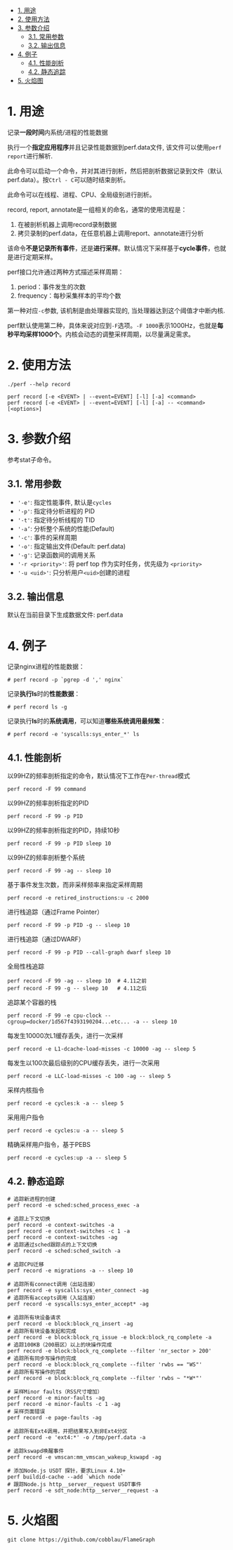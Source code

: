 
<!-- @import "[TOC]" {cmd="toc" depthFrom=1 depthTo=6 orderedList=false} -->

<!-- code_chunk_output -->

- [1. 用途](#1-用途)
- [2. 使用方法](#2-使用方法)
- [3. 参数介绍](#3-参数介绍)
  - [3.1. 常用参数](#31-常用参数)
  - [3.2. 输出信息](#32-输出信息)
- [4. 例子](#4-例子)
  - [4.1. 性能剖析](#41-性能剖析)
  - [4.2. 静态追踪](#42-静态追踪)
- [5. 火焰图](#5-火焰图)

<!-- /code_chunk_output -->

# 1. 用途

记录**一段时间**内系统/进程的性能数据

执行一个**指定应用程序**并且记录性能数据到perf.data文件, 该文件可以使用`perf report`进行解析.

此命令可以启动一个命令，并对其进行剖析，然后把剖析数据记录到文件（默认perf.data）。按`Ctrl - C`可以随时结束剖析。

此命令可以在线程、进程、CPU、全局级别进行剖析。

record, report, annotate是一组相关的命名，通常的使用流程是：

1. 在被剖析机器上调用record录制数据
2. 拷贝录制的perf.data，在任意机器上调用report、annotate进行分析

该命令**不是记录所有事件**，还是**进行采样**。默认情况下采样基于**cycle事件**，也就是进行定期采样。

perf接口允许通过两种方式描述采样周期：

1. period：事件发生的次数
2. frequency：每秒采集样本的平均个数

第一种对应`-c`参数, 该机制是由处理器实现的, 当处理器达到这个阈值才中断内核.

perf默认使用第二种，具体来说对应到`-F`选项。`-F 1000`表示1000Hz，也就是**每秒平均采样1000个**。内核会动态的调整采样周期，以尽量满足需求。

# 2. 使用方法

```
./perf --help record
```

```
perf record [-e <EVENT> | --event=EVENT] [-l] [-a] <command>
perf record [-e <EVENT> | --event=EVENT] [-l] [-a] -- <command> [<options>]
```

# 3. 参数介绍

参考stat子命令。

## 3.1. 常用参数

* `'-e'`: 指定性能事件, 默认是`cycles`
* `'-p'`: 指定待分析进程的 PID 
* `'-t'`: 指定待分析线程的 TID
* `'-a’`: 分析整个系统的性能(Default) 
* `'-c'`: 事件的采样周期
* `'-o'`: 指定输出文件(Default: perf.data) 
* `'-g'`: 记录函数间的调用关系
* `'-r <priority>'`: 将 perf top 作为实时任务，优先级为 `<priority>`
* `'-u <uid>'`: 只分析用户`<uid>`创建的进程

## 3.2. 输出信息

默认在当前目录下生成数据文件: perf.data


# 4. 例子

记录nginx进程的性能数据：

```
# perf record -p `pgrep -d ',' nginx`
```

记录**执行ls**时的**性能数据**：


```
# perf record ls -g
```

记录执行**ls**时的**系统调用**，可以知道**哪些系统调用最频繁**：

```
# perf record -e 'syscalls:sys_enter_*' ls
```

## 4.1. 性能剖析

以99HZ的频率剖析指定的命令，默认情况下工作在`Per-thread`模式

```
perf record -F 99 command
```

以99HZ的频率剖析指定的PID

```
perf record -F 99 -p PID
```

以99HZ的频率剖析指定的PID，持续10秒

```
perf record -F 99 -p PID sleep 10
```

以99HZ的频率剖析整个系统

```
perf record -F 99 -ag -- sleep 10
```

基于事件发生次数，而非采样频率来指定采样周期

```
perf record -e retired_instructions:u -c 2000
```

进行栈追踪（通过Frame Pointer）

```
perf record -F 99 -p PID -g -- sleep 10
```

进行栈追踪（通过DWARF）

```
perf record -F 99 -p PID --call-graph dwarf sleep 10
```

全局性栈追踪

```
perf record -F 99 -ag -- sleep 10  # 4.11之前
perf record -F 99 -g -- sleep 10   # 4.11之后
```
追踪某个容器的栈

```
perf record -F 99 -e cpu-clock --cgroup=docker/1d567f4393190204...etc... -a -- sleep 10
```

每发生10000次L1缓存丢失，进行一次采样

```
perf record -e L1-dcache-load-misses -c 10000 -ag -- sleep 5
```

每发生以100次最后级别的CPU缓存丢失，进行一次采用

```
perf record -e LLC-load-misses -c 100 -ag -- sleep 5 
```

采样内核指令

```
perf record -e cycles:k -a -- sleep 5 
```

采用用户指令

```
perf record -e cycles:u -a -- sleep 5
```

精确采样用户指令，基于PEBS

```
perf record -e cycles:up -a -- sleep 5 
```

## 4.2. 静态追踪

```
# 追踪新进程的创建
perf record -e sched:sched_process_exec -a
 
# 追踪上下文切换
perf record -e context-switches -a
perf record -e context-switches -c 1 -a
perf record -e context-switches -ag
# 追踪通过sched跟踪点的上下文切换
perf record -e sched:sched_switch -a
 
# 追踪CPU迁移
perf record -e migrations -a -- sleep 10
 
# 追踪所有connect调用（出站连接）
perf record -e syscalls:sys_enter_connect -ag
# 追踪所有accepts调用（入站连接）
perf record -e syscalls:sys_enter_accept* -ag
 
# 追踪所有块设备请求
perf record -e block:block_rq_insert -ag
# 追踪所有块设备发起和完成
perf record -e block:block_rq_issue -e block:block_rq_complete -a
# 追踪100KB（200扇区）以上的块操作完成
perf record -e block:block_rq_complete --filter 'nr_sector > 200'
# 追踪所有同步写操作的完成
perf record -e block:block_rq_complete --filter 'rwbs == "WS"'
# 追踪所有写操作的完成
perf record -e block:block_rq_complete --filter 'rwbs ~ "*W*"'
 
# 采样Minor faults（RSS尺寸增加）
perf record -e minor-faults -ag
perf record -e minor-faults -c 1 -ag
# 采样页面错误
perf record -e page-faults -ag
 
# 追踪所有Ext4调用，并把结果写入到非Ext4分区
perf record -e 'ext4:*' -o /tmp/perf.data -a 
 
# 追踪kswapd唤醒事件
perf record -e vmscan:mm_vmscan_wakeup_kswapd -ag
 
# 添加Node.js USDT 探针，要求Linux 4.10+
perf buildid-cache --add `which node`
# 跟踪Node.js http__server__request USDT事件
perf record -e sdt_node:http__server__request -a 
```

# 5. 火焰图

```
git clone https://github.com/cobblau/FlameGraph

```